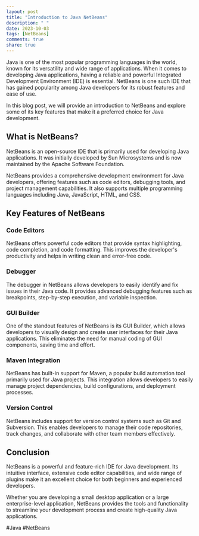```yaml
---
layout: post
title: "Introduction to Java NetBeans"
description: " "
date: 2023-10-03
tags: [NetBeans]
comments: true
share: true
---
```


Java is one of the most popular programming languages in the world, known for its versatility and wide range of applications. When it comes to developing Java applications, having a reliable and powerful Integrated Development Environment (IDE) is essential. NetBeans is one such IDE that has gained popularity among Java developers for its robust features and ease of use.

In this blog post, we will provide an introduction to NetBeans and explore some of its key features that make it a preferred choice for Java development.

## What is NetBeans?

NetBeans is an open-source IDE that is primarily used for developing Java applications. It was initially developed by Sun Microsystems and is now maintained by the Apache Software Foundation.

NetBeans provides a comprehensive development environment for Java developers, offering features such as code editors, debugging tools, and project management capabilities. It also supports multiple programming languages including Java, JavaScript, HTML, and CSS.

## Key Features of NetBeans

### Code Editors

NetBeans offers powerful code editors that provide syntax highlighting, code completion, and code formatting. This improves the developer's productivity and helps in writing clean and error-free code.

### Debugger

The debugger in NetBeans allows developers to easily identify and fix issues in their Java code. It provides advanced debugging features such as breakpoints, step-by-step execution, and variable inspection.

### GUI Builder

One of the standout features of NetBeans is its GUI Builder, which allows developers to visually design and create user interfaces for their Java applications. This eliminates the need for manual coding of GUI components, saving time and effort.

### Maven Integration

NetBeans has built-in support for Maven, a popular build automation tool primarily used for Java projects. This integration allows developers to easily manage project dependencies, build configurations, and deployment processes.

### Version Control

NetBeans includes support for version control systems such as Git and Subversion. This enables developers to manage their code repositories, track changes, and collaborate with other team members effectively.

## Conclusion

NetBeans is a powerful and feature-rich IDE for Java development. Its intuitive interface, extensive code editor capabilities, and wide range of plugins make it an excellent choice for both beginners and experienced developers.

Whether you are developing a small desktop application or a large enterprise-level application, NetBeans provides the tools and functionality to streamline your development process and create high-quality Java applications.

#Java #NetBeans